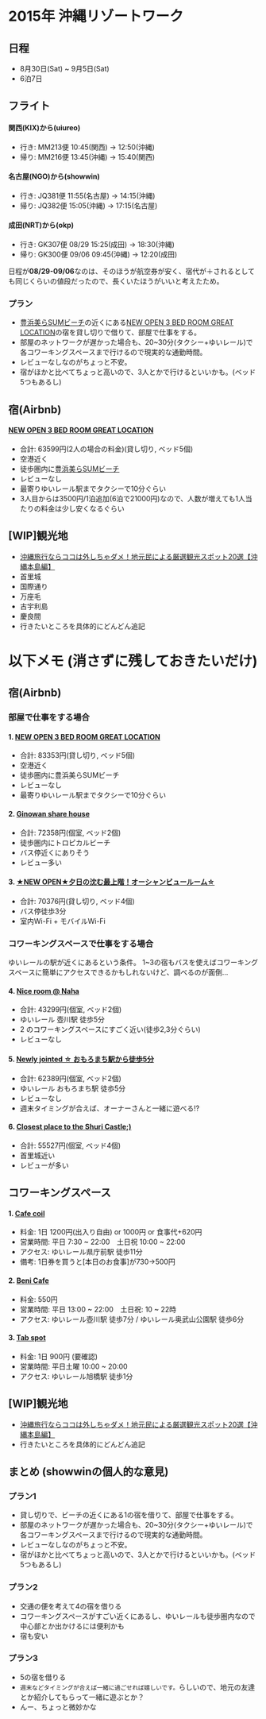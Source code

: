 # 2015年 沖縄リゾートワーク
## 日程
* 8月30日(Sat) ~ 9月5日(Sat)
* 6泊7日

## フライト
#### 関西(KIX)から(uiureo)
* 行き: MM213便 10:45(関西) -> 12:50(沖縄)
* 帰り: MM216便 13:45(沖縄) -> 15:40(関西)


#### 名古屋(NGO)から(showwin)
* 行き: JQ381便 11:55(名古屋) -> 14:15(沖縄)
* 帰り: JQ382便 15:05(沖縄) -> 17:15(名古屋)

#### 成田(NRT)から(okp)
* 行き: GK307便 08/29 15:25(成田) -> 18:30(沖縄)
* 帰り: GK300便 09/06 09:45(沖縄) -> 12:20(成田)

日程が**08/29-09/06**なのは、そのほうが航空券が安く、宿代が＋されるとしても同じくらいの値段だったので、長くいたほうがいいと考えたため。

### プラン
* [豊浜美らSUMビーチ](http://churasun-beach.com)の近くにある[NEW OPEN 3 BED ROOM GREAT LOCATION](https://www.airbnb.jp/rooms/7565541?checkin=2015%2F08%2F29&checkout=2015%2F09%2F06&guests=2&s=-wHU)の宿を貸し切りで借りて、部屋で仕事をする。  
* 部屋のネットワークが遅かった場合も、20~30分(タクシー+ゆいレール)で各コワーキングスペースまで行けるので現実的な通勤時間。
* レビューなしなのがちょっと不安。
* 宿がほかと比べてちょっと高いので、3人とかで行けるといいかも。(ベッド5つもあるし)

## 宿(Airbnb)
#### [NEW OPEN 3 BED ROOM GREAT LOCATION](https://www.airbnb.jp/rooms/7565541?checkin=2015%2F08%2F29&checkout=2015%2F09%2F06&guests=2&s=-wHU)
* 合計: 63599円(2人の場合の料金)(貸し切り, ベッド5個)
* 空港近く
* 徒歩圏内に[豊浜美らSUMビーチ](http://churasun-beach.com)
* レビューなし
* 最寄りゆいレール駅までタクシーで10分ぐらい
* 3人目からは3500円/1泊追加(6泊で21000円)なので、人数が増えても1人当たりの料金は少し安くなるぐらい

## [WIP]観光地
* [沖縄旅行ならココは外しちゃダメ！地元民による厳選観光スポット20選【沖縄本島編】](http://jet-walk.jp/liq/%E6%97%85/%E6%B2%96%E7%B8%84%E6%97%85%E8%A1%8C/)
* 首里城
* 国際通り
* 万座毛
* 古宇利島
* 慶良間
* 行きたいところを具体的にどんどん追記

# 以下メモ (消さずに残しておきたいだけ)

## 宿(Airbnb)
### 部屋で仕事をする場合
#### 1. [NEW OPEN 3 BED ROOM GREAT LOCATION](https://www.airbnb.jp/rooms/7565541?checkin=2015%2F08%2F29&checkout=2015%2F09%2F06&guests=2&s=-wHU)
* 合計: 83353円(貸し切り, ベッド5個)
* 空港近く
* 徒歩圏内に豊浜美らSUMビーチ
* レビューなし
* 最寄りゆいレール駅までタクシーで10分ぐらい

#### 2. [Ginowan share house](https://www.airbnb.jp/rooms/4390783?checkin=2015%2F08%2F29&checkout=2015%2F09%2F06&guests=2&s=YG0m)
* 合計: 72358円(個室, ベッド2個)
* 徒歩圏内にトロピカルビーチ
* バス停近くにありそう
* レビュー多い

#### 3. [★NEW OPEN★夕日の沈む最上階！オーシャンビュールーム☆](https://www.airbnb.jp/rooms/7030154?checkin=2015%2F08%2F29&checkout=2015%2F09%2F06&guests=2&s=gqbv)
* 合計: 70376円(貸し切り, ベッド4個)
* バス停徒歩3分
* 室内Wi-Fi + モバイルWi-Fi

### コワーキングスペースで仕事をする場合
ゆいレールの駅が近くにあるという条件。
1~3の宿もバスを使えばコワーキングスペースに簡単にアクセスできるかもしれないけど、調べるのが面倒…

#### 4. [Nice room @ Naha](https://www.airbnb.jp/rooms/7734439?checkin=2015%2F08%2F29&checkout=2015%2F09%2F06&guests=2&s=oR1K)
* 合計: 43299円(個室, ベッド2個)
* ゆいレール 壺川駅 徒歩5分
* 2 のコワーキングスペースにすごく近い(徒歩2,3分ぐらい)
* レビューなし

#### 5. [Newly jointed ☆ おもろまち駅から徒歩5分](https://www.airbnb.jp/rooms/7165049?checkin=2015%2F08%2F29&checkout=2015%2F09%2F06&guests=2&s=oR1K)
* 合計: 62389円(個室, ベッド2個)
* ゆいレール おもろまち駅 徒歩5分
* レビューなし
* 週末タイミングが合えば、オーナーさんと一緒に遊べる!?

#### 6. [Closest place to the Shuri Castle;)](https://www.airbnb.jp/rooms/6605098?checkin=2015%2F08%2F29&checkout=2015%2F09%2F06&guests=2&s=oR1K)
* 合計: 55527円(個室, ベッド4個)
* 首里城近い
* レビューが多い

## コワーキングスペース
#### 1. [Cafe coil](http://cafecoil-okinawa.com/)
* 料金: 1日 1200円(出入り自由) or 1000円 or 食事代+620円
* 営業時間: 平日 7:30 ~ 22:00　土日祝 10:00 ~ 22:00
* アクセス: ゆいレール県庁前駅 徒歩11分
* 備考: 1日券を買うと[本日のお食事]が730→500円

#### 2. [Beni Cafe](http://beniworking.com/)
* 料金: 550円
* 営業時間: 平日 13:00 ~ 22:00　土日祝: 10 ~ 22時
* アクセス: ゆいレール壺川駅 徒歩7分 / ゆいレール奥武山公園駅 徒歩6分

#### 3. [Tab spot](http://www.tabpot.com/)
* 料金: 1日 900円 (要確認)
* 営業時間: 平日土曜 10:00 ~ 20:00
* アクセス: ゆいレール旭橋駅 徒歩1分


## [WIP]観光地
* [沖縄旅行ならココは外しちゃダメ！地元民による厳選観光スポット20選【沖縄本島編】](http://jet-walk.jp/liq/%E6%97%85/%E6%B2%96%E7%B8%84%E6%97%85%E8%A1%8C/)
* 行きたいところを具体的にどんどん追記


## まとめ (showwinの個人的な意見)
### プラン1
* 貸し切りで、ビーチの近くにある1の宿を借りて、部屋で仕事をする。  
* 部屋のネットワークが遅かった場合も、20~30分(タクシー+ゆいレール)で各コワーキングスペースまで行けるので現実的な通勤時間。
* レビューなしなのがちょっと不安。
* 宿がほかと比べてちょっと高いので、3人とかで行けるといいかも。(ベッド5つもあるし)

### プラン2
* 交通の便を考えて4の宿を借りる
* コワーキングスペースがすごい近くにあるし、ゆいレールも徒歩圏内なので中心部とか出かけるには便利かも
* 宿も安い

### プラン3
* 5の宿を借りる
* `週末などタイミングが合えば一緒に過ごせれば嬉しいです。`らしいので、地元の友達とか紹介してもらって一緒に遊ぶとか？
* んー、ちょっと微妙かな
